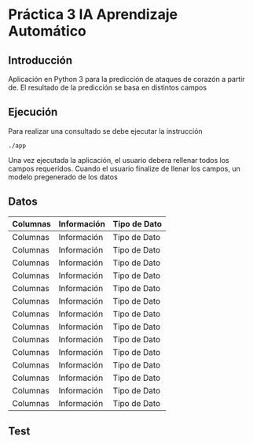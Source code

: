 # Práctica 3 IA Aprendizaje Automático

## Introducción
Aplicación en Python 3 para la predicción de ataques de corazón a partir de. El resultado de la predicción se basa en distintos campos

## Ejecución
Para realizar una consultado se debe ejecutar la instrucción
```
./app
```
Una vez ejecutada la aplicación, el usuario debera rellenar todos los campos requeridos. Cuando el usuario finalize de llenar los campos, un modelo pregenerado de los datos 

## Datos

| Columnas | Información | Tipo de Dato |
| -------- | ----------- | ------------ |
| Columnas | Información | Tipo de Dato |
| Columnas | Información | Tipo de Dato |
| Columnas | Información | Tipo de Dato |
| Columnas | Información | Tipo de Dato |
| Columnas | Información | Tipo de Dato |
| Columnas | Información | Tipo de Dato |
| Columnas | Información | Tipo de Dato |
| Columnas | Información | Tipo de Dato |
| Columnas | Información | Tipo de Dato |
| Columnas | Información | Tipo de Dato |
| Columnas | Información | Tipo de Dato |
| Columnas | Información | Tipo de Dato |
| Columnas | Información | Tipo de Dato |
| Columnas | Información | Tipo de Dato |




## Test
